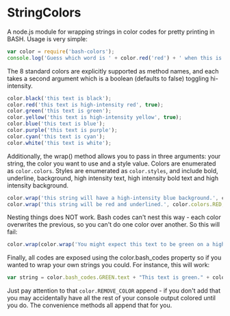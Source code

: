 StringColors
============

A node.js module for wrapping strings in color codes for pretty printing in BASH. Usage is very simple:

```js
var color = require('bash-colors');
console.log('Guess which word is ' + color.red('red') + ' when this is run?');
```

The 8 standard colors are explicitly supported as method names, and each takes a second argument which is a boolean (defaults to false) toggling hi-intensity.

```js
color.black('this text is black');
color.red('this text is high-intensity red', true);
color.green('this text is green');
color.yellow('this text is high-intensity yellow', true);
color.blue('this text is blue');
color.purple('this text is purple');
color.cyan('this text is cyan');
color.white('this text is white');
```

Additionally, the wrap() method allows you to pass in three arguments: your string, the color you want to use and a style value. Colors are enumerated as `color.colors`. Styles are enumerated as `color.styles`, and include bold, underline, background, high intensity text, high intensity bold text and high intensity background.

```js
color.wrap('this string will have a high-intensity blue background.', color.colors.BLUE, color.styles.hi_background);
color.wrap('this string will be red and underlined.', color.colors.RED, color.styles.underline);
```

Nesting things does NOT work. Bash codes can't nest this way - each color overwrites the previous, so you can't do one color over another. So this will fail:

```js
color.wrap(color.wrap('You might expect this text to be green on a high-intensity yellow background, but you'd be wrong.', color.colors.GREEN), color.colors.YELLOW, color.styles.hi_background);
```

Finally, all codes are exposed using the color.bash_codes property so if you wanted to wrap your own strings you could. For instance, this will work:
```js
var string = color.bash_codes.GREEN.text + "This text is green." + color.REMOVE_COLOR;
```
Just pay attention to that `color.REMOVE_COLOR` append - if you don't add that you may accidentally have all the rest of your console output colored until you do. The convenience methods all append that for you.